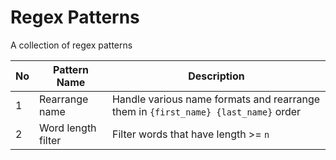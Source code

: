 # Regex Patterns

A collection of regex patterns

| No  | Pattern Name       | Description                                                                        |
| --- | ------------------ | ---------------------------------------------------------------------------------- |
| 1   | Rearrange name     | Handle various name formats and rearrange them in `{first_name} {last_name}` order |
| 2   | Word length filter | Filter words that have length >= `n`                                               |
